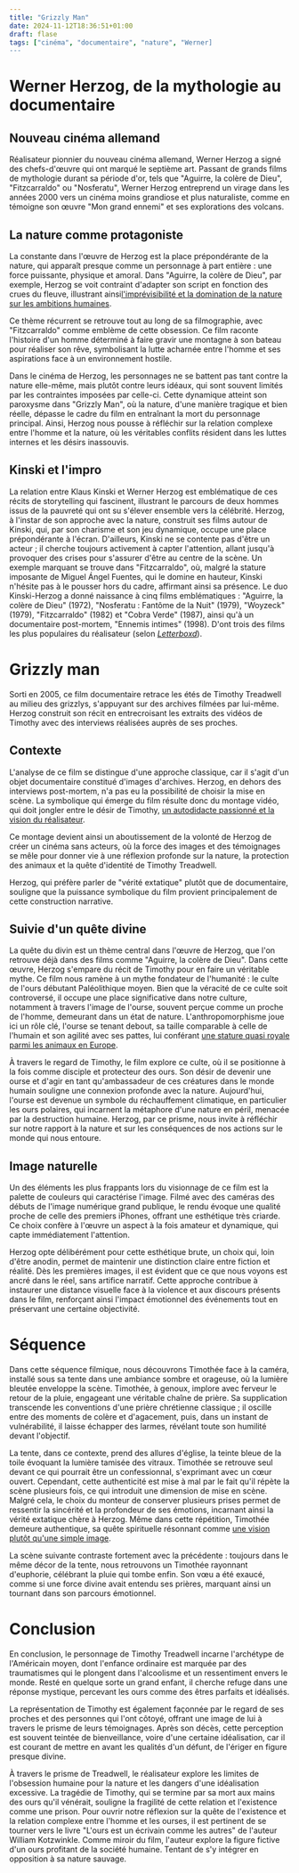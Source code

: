 ```yaml
---
title: "Grizzly Man"
date: 2024-11-12T18:36:51+01:00
draft: flase
tags: ["cinéma", "documentaire", "nature", "Werner]
---
```


# Werner Herzog, de la mythologie au documentaire

## Nouveau cinéma allemand

Réalisateur pionnier du nouveau cinéma allemand, Werner Herzog a signé
des chefs-d'œuvre qui ont marqué le septième art. Passant de grands
films de mythologie durant sa période d'or, tels que \"Aguirre, la
colère de Dieu\", \"Fitzcarraldo\" ou \"Nosferatu\", Werner Herzog
entreprend un virage dans les années 2000 vers un cinéma moins grandiose
et plus naturaliste, comme en témoigne son œuvre \"Mon grand ennemi\" et
ses explorations des volcans.

## La nature comme protagoniste

La constante dans l'œuvre de Herzog est la place prépondérante de la
nature, qui apparaît presque comme un personnage à part entière : une
force puissante, physique et amoral. Dans \"Aguirre, la colère de
Dieu\", par exemple, Herzog se voit contraint d'adapter son script en
fonction des crues du fleuve, illustrant ainsi[l'imprévisibilité et la
domination de la nature sur les ambitions
humaines](https://www.dvdclassik.com/critique/aguirre-la-colere-de-dieu-herzog).


Ce thème récurrent se retrouve tout au long de sa filmographie, avec
\"Fitzcarraldo\" comme emblème de cette obsession. Ce film raconte
l'histoire d'un homme déterminé à faire gravir une montagne à son bateau
pour réaliser son rêve, symbolisant la lutte acharnée entre l'homme et
ses aspirations face à un environnement hostile.

Dans le cinéma de Herzog, les personnages ne se battent pas tant contre
la nature elle-même, mais plutôt contre leurs idéaux, qui sont souvent
limités par les contraintes imposées par celle-ci. Cette dynamique
atteint son paroxysme dans \"Grizzly Man\", où la nature, d'une manière
tragique et bien réelle, dépasse le cadre du film en entraînant la mort
du personnage principal. Ainsi, Herzog nous pousse à réfléchir sur la
relation complexe entre l'homme et la nature, où les véritables conflits
résident dans les luttes internes et les désirs inassouvis.

## Kinski et l'impro

La relation entre Klaus Kinski et Werner Herzog est emblématique de ces
récits de storytelling qui fascinent, illustrant le parcours de deux
hommes issus de la pauvreté qui ont su s'élever ensemble vers la
célébrité. Herzog, à l'instar de son approche avec la nature, construit
ses films autour de Kinski, qui, par son charisme et son jeu dynamique,
occupe une place prépondérante à l'écran. D'ailleurs, Kinski ne se
contente pas d'être un acteur ; il cherche toujours activement à capter
l'attention, allant jusqu'à provoquer des crises pour s'assurer d'être
au centre de la scène. Un exemple marquant se trouve dans
\"Fitzcarraldo\", où, malgré la stature imposante de Miguel Ángel
Fuentes, qui le domine en hauteur, Kinski n'hésite pas à le pousser hors
du cadre, affirmant ainsi sa présence. Le duo Kinski-Herzog a donné
naissance à cinq films emblématiques : \"Aguirre, la colère de Dieu\"
(1972), \"Nosferatu : Fantôme de la Nuit\" (1979), \"Woyzeck\" (1979),
\"Fitzcarraldo\" (1982) et \"Cobra Verde\" (1987), ainsi qu'à un
documentaire post-mortem, \"Ennemis intimes\" (1998). D'ont trois des
films les plus populaires du réalisateur (selon
*[Letterboxd](https://letterboxd.com/director/werner-herzog/)*).

# Grizzly man

Sorti en 2005, ce film documentaire retrace les étés de Timothy
Treadwell au milieu des grizzlys, s'appuyant sur des archives filmées
par lui-même. Herzog construit son récit en entrecroisant les extraits
des vidéos de Timothy avec des interviews réalisées auprès de ses
proches.

## Contexte

L'analyse de ce film se distingue d'une approche classique, car il
s'agit d'un objet documentaire constitué d'images d'archives. Herzog, en
dehors des interviews post-mortem, n'a pas eu la possibilité de choisir
la mise en scène. La symbolique qui émerge du film résulte donc du
montage vidéo, qui doit jongler entre le désir de Timothy, [un
autodidacte passionné et la vision du réalisateur](https://www.rayonvertcinema.org/grizzly-man-werner-herzog/).

Ce montage devient ainsi un aboutissement de la volonté de Herzog de
créer un cinéma sans acteurs, où la force des images et des témoignages
se mêle pour donner vie à une réflexion profonde sur la nature, la
protection des animaux et la quête d'identité de Timothy Treadwell.

Herzog, qui préfère parler de \"vérité extatique\" plutôt que de
documentaire, souligne que la puissance symbolique du film provient
principalement de cette construction narrative.

## Suivie d'un quête divine

La quête du divin est un thème central dans l'œuvre de Herzog, que l'on
retrouve déjà dans des films comme \"Aguirre, la colère de Dieu\". Dans
cette œuvre, Herzog s'empare du récit de Timothy pour en faire un
véritable mythe. Ce film nous ramène à un mythe fondateur de l'humanité
\: le culte de l'ours débutant Paléolithique moyen. Bien que la véracité
de ce culte soit controversé, il occupe une place significative dans
notre culture, notamment à travers l'image de l'ourse, souvent perçue
comme un proche de l'homme, demeurant dans un état de nature.
L'anthropomorphisme joue ici un rôle clé, l'ourse se tenant debout, sa
taille comparable à celle de l'humain et son agilité avec ses pattes,
lui conférant [une stature quasi royale parmi les animaux en
Europe](https://fr.wikipedia.org/w/index.php?title=Ours_dans_la_culture&oldid=218757116).

À travers le regard de Timothy, le film explore ce culte, où il se
positionne à la fois comme disciple et protecteur des ours. Son désir de
devenir une ourse et d'agir en tant qu'ambassadeur de ces créatures dans
le monde humain souligne une connexion profonde avec la nature.
Aujourd'hui, l'ourse est devenue un symbole du réchauffement climatique,
en particulier les ours polaires, qui incarnent la métaphore d'une
nature en péril, menacée par la destruction humaine. Herzog, par ce
prisme, nous invite à réfléchir sur notre rapport à la nature et sur les
conséquences de nos actions sur le monde qui nous entoure.

## Image naturelle

Un des éléments les plus frappants lors du visionnage de ce film est la
palette de couleurs qui caractérise l'image. Filmé avec des caméras des
débuts de l'image numérique grand publique, le rendu évoque une qualité
proche de celle des premiers iPhones, offrant une esthétique très
criarde. Ce choix confère à l'œuvre un aspect à la fois amateur et
dynamique, qui capte immédiatement l'attention.

Herzog opte délibérément pour cette esthétique brute, un choix qui, loin
d'être anodin, permet de maintenir une distinction claire entre fiction
et réalité. Dès les premières images, il est évident que ce que nous
voyons est ancré dans le réel, sans artifice narratif. Cette approche
contribue à instaurer une distance visuelle face à la violence et aux
discours présents dans le film, renforçant ainsi l'impact émotionnel des
événements tout en préservant une certaine objectivité.

# Séquence

Dans cette séquence filmique, nous découvrons Timothée face à la caméra,
installé sous sa tente dans une ambiance sombre et orageuse, où la
lumière bleutée enveloppe la scène. Timothée, à genoux, implore avec
ferveur le retour de la pluie, engageant une véritable chaîne de prière.
Sa supplication transcende les conventions d'une prière chrétienne
classique ; il oscille entre des moments de colère et d'agacement, puis,
dans un instant de vulnérabilité, il laisse échapper des larmes,
révélant toute son humilité devant l'objectif.

La tente, dans ce contexte, prend des allures d'église, la teinte bleue
de la toile évoquant la lumière tamisée des vitraux. Timothée se
retrouve seul devant ce qui pourrait être un confessionnal, s'exprimant
avec un cœur ouvert. Cependant, cette authenticité est mise à mal par le
fait qu'il répète la scène plusieurs fois, ce qui introduit une
dimension de mise en scène. Malgré cela, le choix du monteur de
conserver plusieurs prises permet de ressentir la sincérité et la
profondeur de ses émotions, incarnant ainsi la vérité extatique chère à
Herzog. Même dans cette répétition, Timothée demeure authentique, sa
quête spirituelle résonnant comme [une vision plutôt qu'une simple
image](https://www.liberation.fr/cinema/2008/12/17/herzog-illuminer-la-verite_296851/).

La scène suivante contraste fortement avec la précédente : toujours dans
le même décor de la tente, nous retrouvons un Timothée rayonnant
d'euphorie, célébrant la pluie qui tombe enfin. Son vœu a été exaucé,
comme si une force divine avait entendu ses prières, marquant ainsi un
tournant dans son parcours émotionnel.

# Conclusion

En conclusion, le personnage de Timothy Treadwell incarne l'archétype de
l'Américain moyen, dont l'enfance ordinaire est marquée par des
traumatismes qui le plongent dans l'alcoolisme et un ressentiment envers
le monde. Resté en quelque sorte un grand enfant, il cherche refuge dans
une réponse mystique, percevant les ours comme des êtres parfaits et
idéalisés.

La représentation de Timothy est également façonnée par le regard de ses
proches et des personnes qui l'ont côtoyé, offrant une image de lui à
travers le prisme de leurs témoignages. Après son décès, cette
perception est souvent teintée de bienveillance, voire d'une certaine
idéalisation, car il est courant de mettre en avant les qualités d'un
défunt, de l'ériger en figure presque divine.

À travers le prisme de Treadwell, le réalisateur explore les limites de
l'obsession humaine pour la nature et les dangers d'une idéalisation
excessive. La tragédie de Timothy, qui se termine par sa mort aux mains
des ours qu'il vénérait, souligne la fragilité de cette relation et
l'existence comme une prison. Pour ouvrir notre réflexion sur la quête
de l'existence et la relation complexe entre l'homme et les ourses, il
est pertinent de se tourner vers le livre \"L'ours est un écrivain comme
les autres\" de l'auteur William Kotzwinkle.
Comme miroir du film, l'auteur explore la figure fictive d'un ours
profitant de la société humaine. Tentant de s'y intégrer en opposition à
sa nature sauvage.

